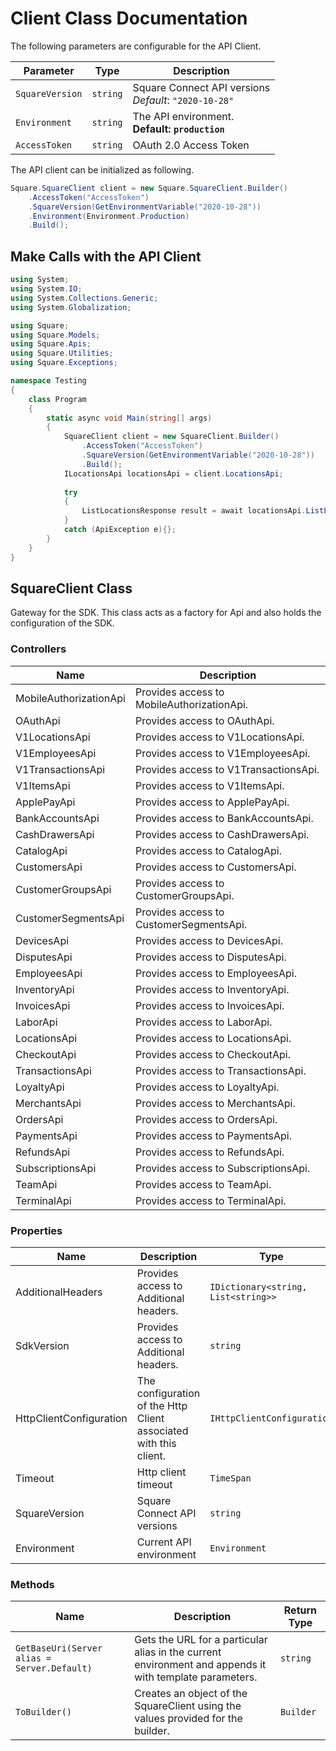 
# Client Class Documentation

The following parameters are configurable for the API Client.

| Parameter | Type | Description |
|  --- | --- | --- |
| `SquareVersion` | `string` | Square Connect API versions<br>*Default*: `"2020-10-28"` |
| `Environment` | `string` | The API environment. <br> **Default: `production`** |
| `AccessToken` | `string` | OAuth 2.0 Access Token |

The API client can be initialized as following.

```csharp
Square.SquareClient client = new Square.SquareClient.Builder()
    .AccessToken("AccessToken")
    .SquareVersion(GetEnvironmentVariable("2020-10-28"))
    .Environment(Environment.Production)
    .Build();
```

## Make Calls with the API Client

```csharp
using System;
using System.IO;
using System.Collections.Generic;
using System.Globalization;

using Square;
using Square.Models;
using Square.Apis;
using Square.Utilities;
using Square.Exceptions;

namespace Testing
{
    class Program
    {
        static async void Main(string[] args)
        {
            SquareClient client = new SquareClient.Builder()
                .AccessToken("AccessToken")
                .SquareVersion(GetEnvironmentVariable("2020-10-28"))
                .Build();
            ILocationsApi locationsApi = client.LocationsApi;
            
            try
            {
                ListLocationsResponse result = await locationsApi.ListLocationsAsync();
            }
            catch (ApiException e){};
        }
    }
}
```

## SquareClient Class

Gateway for the SDK. This class acts as a factory for Api and also holds the configuration of the SDK.

### Controllers

| Name | Description |
|  --- | --- |
| MobileAuthorizationApi | Provides access to MobileAuthorizationApi. |
| OAuthApi | Provides access to OAuthApi. |
| V1LocationsApi | Provides access to V1LocationsApi. |
| V1EmployeesApi | Provides access to V1EmployeesApi. |
| V1TransactionsApi | Provides access to V1TransactionsApi. |
| V1ItemsApi | Provides access to V1ItemsApi. |
| ApplePayApi | Provides access to ApplePayApi. |
| BankAccountsApi | Provides access to BankAccountsApi. |
| CashDrawersApi | Provides access to CashDrawersApi. |
| CatalogApi | Provides access to CatalogApi. |
| CustomersApi | Provides access to CustomersApi. |
| CustomerGroupsApi | Provides access to CustomerGroupsApi. |
| CustomerSegmentsApi | Provides access to CustomerSegmentsApi. |
| DevicesApi | Provides access to DevicesApi. |
| DisputesApi | Provides access to DisputesApi. |
| EmployeesApi | Provides access to EmployeesApi. |
| InventoryApi | Provides access to InventoryApi. |
| InvoicesApi | Provides access to InvoicesApi. |
| LaborApi | Provides access to LaborApi. |
| LocationsApi | Provides access to LocationsApi. |
| CheckoutApi | Provides access to CheckoutApi. |
| TransactionsApi | Provides access to TransactionsApi. |
| LoyaltyApi | Provides access to LoyaltyApi. |
| MerchantsApi | Provides access to MerchantsApi. |
| OrdersApi | Provides access to OrdersApi. |
| PaymentsApi | Provides access to PaymentsApi. |
| RefundsApi | Provides access to RefundsApi. |
| SubscriptionsApi | Provides access to SubscriptionsApi. |
| TeamApi | Provides access to TeamApi. |
| TerminalApi | Provides access to TerminalApi. |

### Properties

| Name | Description | Type |
|  --- | --- | --- |
| AdditionalHeaders | Provides access to Additional headers. | `IDictionary<string, List<string>>` |
| SdkVersion | Provides access to Additional headers. | `string` |
| HttpClientConfiguration | The configuration of the Http Client associated with this client. | `IHttpClientConfiguration` |
| Timeout | Http client timeout | `TimeSpan` |
| SquareVersion | Square Connect API versions | `string` |
| Environment | Current API environment | `Environment` |

### Methods

| Name | Description | Return Type |
|  --- | --- | --- |
| `GetBaseUri(Server alias = Server.Default)` | Gets the URL for a particular alias in the current environment and appends it with template parameters. | `string` |
| `ToBuilder()` | Creates an object of the SquareClient using the values provided for the builder. | `Builder` |

